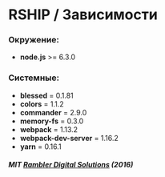 # RSHIP / Зависимости

### Окружение:
- **node.js**             >= 6.3.0

### Системные:
- **blessed**             = 0.1.81
- **colors**              = 1.1.2
- **commander**           = 2.9.0
- **memory-fs**           = 0.3.0
- **webpack**             = 1.13.2
- **webpack-dev-server**  = 1.16.2
- **yarn**                = 0.16.1


##### MIT [Rambler Digital Solutions](https://github.com/rambler-digital-solutions) (2016)
